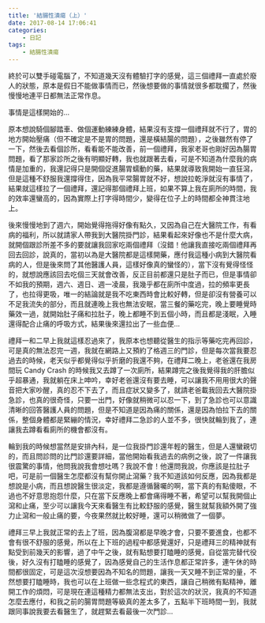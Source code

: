 ```yaml
---
title: '結腸性潰瘍（上）'
date: 2017-08-14 17:06:41
categories:
    - 日記
tags:
    - 結腸性潰瘍
---
```


終於可以雙手碰電腦了，不知道幾天沒有體驗打字的感覺，這三個禮拜一直處於廢人的狀態，原本是假日不能做事情而已，然後想要做的事情就很多都耽擱了，然後慢慢地連平日都無法正常作息。

事情是這樣開始的...

<!--more-->

原本想說騎個腳踏車、做個運動練練身體，結果沒有支撐一個禮拜就不行了，胃的地方開始壓痛（但不確定是不是胃的問題，還是橫結腸的問題），之後雖然有停了一下，然後去看個診所，看看能不能改善，前一個禮拜，我家老哥也剛好因為腸胃問題，看了那家診所之後有明顯好轉，我也就跟著去看，可是不知道為什麼我的病情是加重的，我還記得只是開個促進腸胃蠕動的藥，結果就導致我開始一直狂瀉，但是這種不舒服我還撐得住，因為我平常腸胃就不好，想說拉乾淨就沒有事情了，結果就這樣拉了一個禮拜，還記得那個禮拜上班，如果不算上我在廁所的時間，我的效率還蠻高的，因為實際上打字得時間少，變得在位子上的時間都全神貫注地上。

後來慢慢地到了週六，開始覺得拖得好像有點久，又因為自己在大醫院工作，有看病的福利，所以就請家人帶我到大醫院掛門診，結果看起來好像也不是什麼大病，就開個跟診所差不多的要就讓我回家吃兩個禮拜（沒錯！他讓我直接吃兩個禮拜再回去回診，說真的，當初以為是大醫院都是這樣開藥，應付我這種小病到大醫院看病的人，但是後來問了其他醫護人員，這樣好像真的蠻怪的），當下沒有覺得怪怪的，就想說應該回去吃個三天就會改善，反正目前都還只是肚子而已，但是事情卻不如我的預期，週六、週日、週一凌晨，我幾乎都在廁所中度過，拉的頻率更長了，也拉得更吸，唯一的結論就是我不吃東西時會比較好轉，但是卻沒有營養可以不足我流失的部分，而且就連晚上我也無法安眠，當三餐的藥吃完，晚上要睡覺時藥效一過，就開始肚子痛和拉肚子，晚上都睡不到五個小時，而且都是淺眠，入睡還得配合止痛的呼吸方式，結果後來還拉出了一些血便...

禮拜一和二早上我就這樣忍過來了，我原本也想聽從醫生的指示等藥吃完再回診，可是真的無法忍完一週，我就在網路上又預約了格週三的門診，但是每次當我要忍過去的時候，老天似乎都覺得似乎折磨的我還不夠，在禮拜二晚上，老爸還在我房間玩 Candy Crash 的時候我又去蹲了一次廁所，結果蹲完之後我覺得我的肝膽似乎超暴通，我就躺在床上呻吟，幸好老爸還沒有要去睡，可以讓我不用用很大的聲音把大家吵醒，真的忍不下去了，而且症狀又變多了，就請老爸載我回去大醫院掛急診，也真的很奇怪，只要一出門，好像就稍微可以忍一下，到了急診也可以意識清晰的回答醫護人員的問題，但是不知道是因為痛的關係，還是因為怕拉下去的關係，整個身體都是緊繃的情況，幸好禮拜二急診的人並不多，很快就輪到我了，連讓我去蹲看看廁所的機會都沒有。

輪到我的時候想當然是安排內科，是一位我掛門診還年輕的醫生，但是人還蠻親切的，而且問診問的比門診還要詳細，當他開始看我過去的病例之後，說了一件讓我很震驚的事情，他問我說我會想吐嗎？我說不會！他還問我說，你應該是拉肚子吧，可是前一個醫生怎麼都沒有幫你開止瀉藥？我不知道該如何反應，因為我都是想說是小病，而且想說醫生很淡定，我都是遵循醫囑的啊，當下真的有點傻眼，不過也不好意思抱怨什麼，只在當下反應晚上都會痛得睡不著，希望可以幫我開個止瀉和止痛，至少可以讓我今天來看醫生有比較舒服的感覺，醫生就幫我額外開了強力止瀉和一般止痛的要，今夜果然就比較好睡，還可以稍微做了一個夢。

禮拜三早上我就正常的去上了班，因為腹瀉都是早晚才會，只要不要進食，也都不會有很不舒服的感覺，所以在上下班的過程中都感覺還好，只是禮拜三的精神就有點受到前幾天的影響，過了中午之後，就有點想要打瞌睡的感覺，自從當完替代役後，好久沒有打瞌睡的感覺了，因為感覺自己的生活作息都正常許多，連午休的時間都很固定，可是這次沒想要因為不知名的問題，讓我一天又睡不到正常的量，不然想要打瞌睡時，我也可以在上班做一些念程式的東西，讓自己稍微有點精神，離開工作的煩悶，可是現在連這種精力都無法支出，對於這次的狀況，我真的不知道怎麼去應付，和我之前的腸胃問題等級真的差太多了，五點半下班時間一到，我就跟同事說我要去看醫生了，就趕緊去看最後一次門診...
